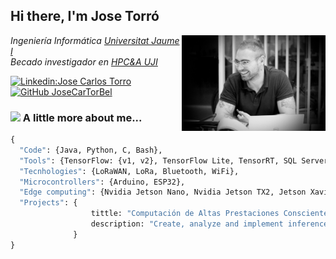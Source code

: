 <h2> Hi there, I'm Jose Torró </h2>

<img align='right' src="./Assets/profile.png" width="230">

<p><em>Ingeniería Informática  <a href="https://www.uji.es/">Universitat Jaume I</a>
</br>Becado investigador en <a href="http://www.hpca.uji.es/">HPC&A UJI</a>
</em></p>


[![Linkedin:Jose Carlos Torro](https://img.shields.io/badge/-Jose_Carlos_Torro-blue?style=flat-square&logo=Linkedin&logoColor=white&link=https://www.linkedin.com/in/jose-carlos-torr%C3%B3-a94b67194/)](https://www.linkedin.com/in/jose-carlos-torr%C3%B3-a94b67194/)
[![GitHub JoseCarTorBel](https://img.shields.io/github/followers/JoseCarTorBel?label=follow&style=social)](https://github.com/JoseCarTorBel)


### <img src="https://media.giphy.com/media/VgCDAzcKvsR6OM0uWg/giphy.gif" width="50"> A little more about me...  

```Python
{
  "Code": {Java, Python, C, Bash},
  "Tools": {TensorFlow: {v1, v2}, TensorFlow Lite, TensorRT, SQL Server, Android},
  "Tecnhologies": {LoRaWAN, LoRa, Bluetooth, WiFi},
  "Microcontrollers": {Arduino, ESP32},
  "Edge computing": {Nvidia Jetson Nano, Nvidia Jetson TX2, Jetson Xavier NX, Google Coral dev board, Raspberry Pi},  
  "Projects": {
                  tittle: "Computación de Altas Prestaciones Consciente del Consumo para Redes Neuronales Profundas",
                  description: "Create, analyze and implement inference in diferent low consumption systems as Nvidia Jetson Nano"
              }
}
```




